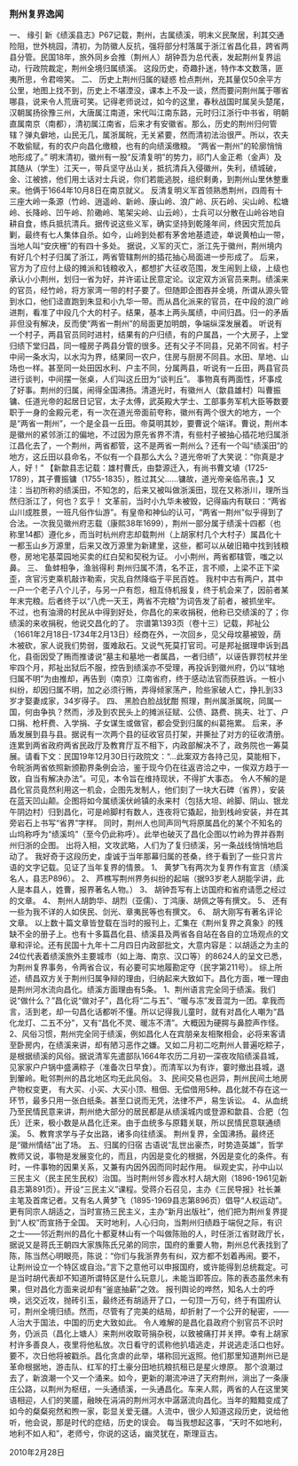 ### 荆州复界逸闻
一、	缘引
新《绩溪县志》P67记载，荆州，古属绩溪，明末义民聚居，利其交通险阻，世外桃园，清初，为防徽人反抗，强将部分村落属于浙江省昌化县，跨省两县分管。民国18年，旅外同乡会推（荆州人）胡钟吾为总代表，发起荆州复界运动，行政院裁定，荆州全境归属绩溪。
这段历史，奇趣扑迷，特作本文数落，匪夷所思，令君啼笑。
二、	历史上荆州归属的疑惑
检点荆州，充其量仅50余平方公里，地图上找不到，历史上不堪湮没，课本上不及一谈，然而要问荆州属于哪省哪县，说来令人荒唐可笑。记得老师说过，如今的这里，春秋战国时属吴头楚尾，汉朝属扬徐豫三州，大唐属江南道，宋代叫江南东路，元时归江浙行中书省，明朝直属南京（南都），清初属江南省，后来才有安徽省。那么，历史的荆州归何管辖？弹丸僻地，山民无几，属浙属皖，无关紧要，然而清初法治很严。所以，农夫不敢偷赋，有的农户向昌化缴粮，也有的向绩溪缴粮。
“两省一荆州”的轮廓悄悄地形成了。”
明末清初，徽州有一股“反清复明”的势力，祁门人金正希（金声）及其随从（学生）江天一，带兵坚守丛山关，抵抗清兵入侵徽州，失利，绩城破，金、江被掳，他们用土话对士兵说，你们若能逃脱，组织剩勇，到荆州山里休整重来。他俩于1664年10月8日在南京就义。
反清复明义军首领熟悉荆州，四周有十三座大岭一条源（竹岭、逍遥岭、新岭、康山岭、浪广岭、灰石岭、尖山岭、松塘岭、长降岭、凹午岭、阶磡岭、笔架尖岭、山云岭），士兵可以分散在山岭谷地自耕自食，练兵抵抗清兵。据传说这些义军，确实坚持到乾隆年间，终因灾荒加兵剿，最终有七人集体自杀。如今，山岭到处都有茅舍地基遗迹，单说黄柏山一带，当地人叫“安庆栅”的有四十多处。
据说，义军的灭亡，浙江先于徽州，荆州境内有好几个村子归属了浙江，两省管辖荆州的插花抽心局面进一步形成了。
后来，官方为了应付上级的摊派和钱粮收入，都想扩大征收范围，发生闹到上级，上级也承认小小荆州，划归一省为好，并许诺让民意定论。议定双方派官员来荆。绩溪来的官员，经竹岭，将方家湾一带的村子要了。但随即企图吞并全境，所谓从源头管到水口，他们迳直跑到朱显和小九华一带。而从昌化派来的官员，在中段的浪广岭进荆，看准了中段几个大的村子。结果，基本上两头属绩，中间归昌。归一的矛盾非但没有解决，反而使“两省一荆州”的局面更加明朗，争端纵深发展着。
听说有一个村子，两县官员同时进村，结果有的户归绩，有的户属昌，一个大房子，上堂归绩下堂归昌，同一幢房子两县分管的很多。还有父子不同县，兄弟不同省。村子中间一条水沟，以水沟为界，结果同一农户，住房与厨房不同县。水田、旱地、山场也一样。甚至同一处田因水利、户主不同，分属两县，听说有一丘田，两县官员进行谈判，中间摆一张桌，人们叫这丘田为“谈判丘”。
事物真有两面性，坏事成了好事。荆州的归属，闹得全国沸扬。清道光时，有徽州人（歙县雄村）叫曹振镛、任道光帝的起居日记官，太子太傅，武英殿大学士、工部事务军机大臣等数要职于一身的金殿元老，有一次在道光帝面前夸称，徽州有两个很大的地方，一个是“两省一荆州”，一个是全县一丘田。帝莫明其妙，要曹说个端详。曹说，荆州本是徽州的紧邻浙江的偏地，不过因为原先省界不清，有些村子被抽心插花地归属浙江昌化去了，一个荆州，两省都管，这不是两省一荆州么？还有一个叫“绩溪田”的地方，这丘田以县命名，不似有一个县那么大么？道光帝听了大笑说：“你真是才人，好！”
【新歙县志记载：雄村曹氏，由婺源迁入，有尚书曹文埴（1725-1789），其子曹振镛（1755-1835），胜过其父……镛故，道光帝亲临吊丧。】又注：当初所称的绩溪田，不知怎的，后来又被叫做浙溪田，现在又称浙川，理所当然归浙江了，何也？玄乎！
文革前，当时小九华未被毁，记得庙内有联曰：“两省山川成胜景，一班凡俗作仙游”。有皇帝和神仙的认可，“两省一荆州”似乎得到了合法。一次我见徽州府志载（康熙38年1699），荆州一部分属于绩溪十四都（也称里14都）遵化乡，而当时杭州府志却载荆州（上胡家村几个大村子）属昌化十一都玉山乡万源里，后来又改万源里为新建里，这些，都可以从破旧箱中找到钱粮卷，房地宅基菜园地买卖的红白契和契税为证。
小小荆州，两省都辖管，嗤之以鼻。
三、	鱼蚌相争，渔翁得利
荆州归属不清，名不正，言不顺，上梁不正下梁歪，贪官污吏乘机敲诈勒索，灾乱自然降临于平民百姓。
我村中古有两户，其中一户一个老子八个儿子，与另一户有怨，相互侍机报复，终于机会来了，因前者某年末完粮。后者终于以“八虎一天王，两省不完粮”为词告发了前者，被抓坐牢。
不过，也有油滑的村民从中得到好处，你昌化的来收捐税，他称已交绩溪的了；你绩溪的来收捐税，他说交昌化的了。
宗谱第1393页（卷十三）记载，邦祉公（1661年2月18日-1734年2月13日）经商在外，一次回乡，见父母坟墓被毁，荫木被砍，家人说我们势弱，蛋难敌石。又说气死莫打官司。可是邦祉据理申诉到昌化，县衙因受了贿而推诿说“墓主和墓地一者属昌，一者归绩”，以诬告罪罚杖并坐牢四个月，邦祉出狱后不服，控告到绩溪亦不受理，再投诉到徽州府，仍以“辖地归属不明”为由推却，再告到（南京）江南省府，终于感动法官而获胜诉。一桩小纠纷，却因归属不明，加之必须行贿，弄得倾家荡产，险些家破人亡，挣扎到33岁才娶妻成家，34岁得子。
四、	黑脸白脸战犹酣
照理，荆州属浙属皖，同属一国，何由争执？然而，涉及到农民头上的摊派征赋、公债、路费、挑夫、壮丁、户口捐、枪杆费、入学捐、子女谋生或做官，都会受到归属的纠葛拖累。
后来，矛盾发展到县与县。据说有一次两个县的征收官员打架，并撕扯了对方的征收清册。连累到两省政府两省民政厅及教育厅互不相下，内政部解决不了，政务院也一筹莫展。请看下文：民国19年12月30日行政院文：“…此案双方各持己见，莫能相下，令皖浙两省依照新颁勘界条例会洽，鉴于现今仍在往返咨洽之中，一俟双方趋于一致，自当有解决办法”。可见，本令旨在维持现状，不得扩大事态。
令人不解的是昌化官员竟然利用这一机会，企图先发制人，他们刻了一块大石碑（省界），安装在蓝天凹山颠。企图将如今属绩溪伏岭镇的永来村（包括大坦、岭脚、阴山、银龙午阴边村）归到昌化，可是岭脚村有数人，连夜将它撬起，抬到栈岭安装，并在其旁岩石上书写“省界”字样。
同时，荆州人也同声同气将原属昌化的某个不知名的山坞称呼为“绩溪坞”（至今仍此称呼）。此举也破灭了昌化企图以竹岭为界并吞荆州归浙的企图。
出将入相，文攻武略，人们为了复归绩溪，另一条战线悄悄地启动了。
我好奇于这段历史，虔诚于当年那幕归属的苍桑，终于看到了一些只言片语的文字记载。见证了当年复界的情景。
1、	黄梦飞有两次为复界作有宣言（绩溪名人，县志P896）。
2、	芦樵写荆州界务纠纷的起端（据93岁老人胡能孚讲，此人是本县人，姓曹，报界著名人物。）
3、	胡钟吾写有上访国府和省府请愿之经过的文章。
4、	荆州人胡韵华、胡烈（亚儒）、丁鸿康、胡佩之等有撰文。
5、	还有一些为我不详的人如侠民、剑光、章夷民等也有撰文。
6、	胡大刚写有著名评论文章。
以上数十篇文章皆登载在当时的报刊上，汇集在《荆州复界之真象》的残缺不全的册子上。也有十多篇昌化县、绩溪县及两省各自站在各自的立场观点的文章和评论。还有民国十九年十二月四日内政部批文，大意内容是：以胡适之为主的24位代表着绩溪旅外主要城市（如上海、南京、汉口等）的8624人的呈文已悉，为荆州复界事务，令两省合议，有必要可实地履勘定夺（民字第211号）。
综上所述，绩昌双方关于荆州归属争辩的理由，归纳起来大致如下。昌化方面，唯一理由是荆州河水流向昌化。绩溪方面理由有5条。
1、荆州语言完全同于绩溪。我们说“做什么？”昌化说“做对子”，昌化将“二与五”、“暖与冻”发音混为一团。拿我而言，活到老，却一句昌化话都听不懂。所以记得我儿童时，就有对昌化人嘲为“昌化龙灯、二五不分”，又有“昌化不灵、暖冻不清”。大概因为硬腭与鼻腔声作怪。
2、风俗习惯，荆州完全同于绩溪，例如昌化人在宾朋亲友相聚相会，必将来客请至卧房内，在绩溪来讲，却有陋习恶作之嫌。又如二月初二吃荆州人普遍吃粽子，是根据绩溪的风俗。据说清军先遣部队1664年农历二月初一深夜攻陷绩溪县城，见家家户户锅中盛满粽子（准备次日早食）。而清军以为有诈，霎时撤出县城，退到翬岭。毗邻荆州的昌北地区均无此风俗。
3、民间交易也迥异，荆州民间土地房产物权变更， 有大买、小买、大买小顶、租佃、无偿借用5种。昌化就不存在这一环节，最多只用一张白纸条。甚至口说而无凭，法律不严，易生诉讼。
4、从血统乃至民情民意来讲，荆州绝大部分的居民都是从绩溪城内或登源和歙县、合肥（包氏）迁来，极小数是从昌化迁来。由于血统多与原籍关联，所以民情民意联通绩溪。
5、教育求学与子女出路，诸多向往绩溪。
荆州复界，全国沸扬。最终还是“徽州情结”出了场。
五、归属的归宿
古语说“乱世出豪杰，时势造英雄”，哲学教师又说，事物是发展变化的，而且，内因是变化的根据，外因是变化的条件。有时，一件事物的因果关系，又兼有内因外因而同时起作用。
纵观史实，孙中山以三民主义（民主民生民权）治国。当时荆州邻乡霞水村人胡大刚（1896-1961见新县志第891页）。开设“三民主义”课程。受蒋介石召见，主办《三民导报》社长兼主笔及首席记者。又有名人黄梦飞（1895-1969县志第896页）倡导“人权运动”。更有同宗人胡适之，当时宣扬三民主义，主办“新月出版社”，他们把为荆州复界提到“人权”而宣扬于全国。
天时地利，人心归向，当荆州归绩趋于端倪之际，有识之士——邻近荆州的昌化十都夏林山有一个叫做陈贻的人，时任浙江省财政厅长，据说又是蒋氏王朝四大家族陈氏兄弟的同宗，国府的重要人物，荆州总代表找到了陈，陈当然心明眼亮，陈说：“你们与我浙界务有纠，双方都不划着再闹。要不，让荆州设立一个特区或自治。”言下之意他可以申报国府，或许能得到总统裁定。可是当时胡代表却不知道所谓特区是什么玩意儿，未能当即答应。陈的表态虽然未有果，但对昌化方面来说却有“釜底抽薪”之效。
报刊舆论的哗然，知名人士的呼唤，远交近攻，抛砖引玉，最终还有胡适开了口，一句顶一万句，终于有国府认可，荆州全境归绩。然而，尽管有了完美的结局，却折射了一个公开的秘密，——人治大于国法，中国的历史大致如此。
令人难解的是昌化县政府个别官员不识时务，仍派员（昌化上塘人）来荆州收取苛捐杂税，以致被痛打并关押。幸有上胡家村许多善良人，夜里将他私放。次日看守的谎称他扒墙逃走，并说逃走活口也好。要不，次日他将被戳杀。昌化贪虐的此举，堪称回光返照。他们那里知道荆州已是革命根据地，游击队、红军的打土豪分田地抗粮抗租已是星火燎原。
那个浪潮过去了，新浪潮一个又一个涌来。如今，更新的潮流冲进了天府荆州，淌出了一条康庄公路，以荆州为枢纽，一头通绩溪，一头通昌化。车来人熙，两省的人在这里笑语相迎，人们的笑靥，融映在涓涓的荆州河水中潺潺流向昌化。当年的黯黯变成了如今的粲粲宛然和煦一家，彰显关爱无疆。人流中，很少人知道这段历史，说给他听，他会说，那是时代的症结，历史的误会。
每当我想起这事，“天时不如地利，地利不如人和”，老师兮，你说的这话，幽灵犹在，斯理亘古。

2010年2月28日

